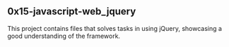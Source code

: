 ## 0x15-javascript-web_jquery


This project contains files that solves tasks in using jQuery, showcasing a good understanding of the framework.

